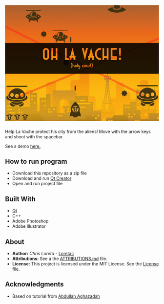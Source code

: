 <h1 align="left">
  <img src="images/logo.png" alt="Screenshot" />
</h1>

Help La Vache protect his city from the aliens! Move with the arrow keys and shoot with the spacebar. 

See a demo [here.](https://www.youtube.com/watch?v=NpaKdOW1ymc)

## How to run program

* Download this repository as a zip file
* Download and run [Qt Creator](https://www.qt.io/download)
* Open and run project file

## Built With

* [Qt](https://www.qt.io)
* C++
* Adobe Photoshop
* Adobe Illustrator

## About

* **Author:** *Chris Loreta* - [Loretac](https://github.com/Loretac)
* **Attributions:** See a the [ATTRIBUTIONS.md](ATTRIBUTIONS.md) file.
* **License:** This project is licensed under the MIT License. See the [License](LICENSE) file.

## Acknowledgments

* Based on tutorial from [Abdullah Aghazadah](https://www.youtube.com/channel/UClzV7jGJREjvCTzfGTrdrkQ)
